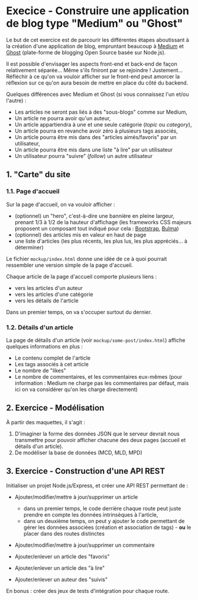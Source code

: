 # Execice - Construire une application de blog type "Medium" ou "Ghost"

Le but de cet exercice est de parcourir les différentes étapes aboutissant à la création d'une application de blog, empruntant beaucoup à [Medium](https://medium.com/) et [Ghost](https://demo.ghost.io/) (plate-forme de blogging Open Source basée sur Node.js).

Il est possible d'envisager les aspects front-end et back-end de façon relativement séparée... Même s'ils finiront par se rejoindre ! Justement... Réfléchir à ce qu'on va vouloir afficher sur le front-end peut amorcer la réflexion sur ce qu'on aura besoin de mettre en place du côté du backend.

Quelques différences avec Medium et Ghost (si vous connaissez l'un et/ou l'autre) :

* Les articles ne seront pas liés à des "sous-blogs" comme sur Medium,
* Un article ne pourra avoir qu'un auteur,
* Un article appartiendra à une et une seule catégorie (_topic_ ou _category_),
* Un article pourra en revanche avoir zéro à plusieurs tags associés,
* Un article pourra être mis dans des "articles aimés/favoris" par un utilisateur,
* Un article pourra être mis dans une liste "à lire" par un utilisateur
* Un utilisateur pourra "suivre" (_follow_) un autre utilisateur

## 1. "Carte" du site

### 1.1. Page d'accueil

Sur la page d'accueil, on va vouloir afficher :

* (optionnel) un "hero", c'est-à-dire une bannière en pleine largeur, prenant 1/3 à 1/2 de la hauteur d'affichage (les frameworks CSS majeurs proposent un composant tout indiqué pour cela : [Bootstrap](https://getbootstrap.com/docs/4.5/components/jumbotron/), [Bulma](https://bulma.io/documentation/layout/hero/))
* (optionnel) des articles mis en valeur en haut de page
* une liste d'articles (les plus récents, les plus lus, les plus appréciés... à déterminer)

Le fichier `mockup/index.html` donne une idée de ce à quoi pourrait ressembler une version simple de la page d'accueil.

Chaque article de la page d'accueil comporte plusieurs liens :

* vers les articles d'un auteur
* vers les articles d'une catégorie
* vers les détails de l'article

Dans un premier temps, on va s'occuper surtout du dernier.

### 1.2. Détails d'un article

La page de détails d'un article (voir `mockup/some-post/index.html`) affiche quelques informations en plus :

* Le contenu complet de l'article
* Les tags associés à cet article
* Le nombre de "likes"
* Le nombre de commentaires, et les commentaires eux-mêmes (pour information : Medium ne charge pas les commentaires par défaut, mais ici on va considérer qu'on les charge directement)

## 2. Exercice - Modélisation

À partir des maquettes, il s'agit :

1. D'imaginer la forme des données JSON que le serveur devrait nous transmettre pour pouvoir afficher chacune des deux pages (accueil et détails d'un article).
2. De modéliser la base de données (MCD, MLD, MPD)

## 3. Exercice - Construction d'une API REST

Initialiser un projet Node.js/Express, et créer une API REST permettant de :

* Ajouter/modifier/mettre à jour/supprimer un article

  * dans un premier temps, le code derrière chaque route peut juste prendre en compte les données intrinsèques à l'article,
  * dans un deuxième temps, on peut y ajouter le code permettant de gérer les données associées (création et association de tags) - **ou** le placer dans des routes distinctes
* Ajouter/modifier/mettre à jour/supprimer un commentaire
* Ajouter/enlever un article des "favoris"
* Ajouter/enlever un article des "à lire"
* Ajouter/enlever un auteur des "suivis"

En bonus : créer des jeux de tests d'intégration pour chaque route.
